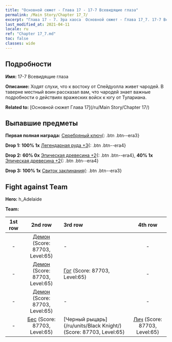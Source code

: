 ```yaml
---
title: "Основной сюжет - Глава 17 - 17-7 Всевидящие глаза"
permalink: /Main Story/Chapter 17_7/
excerpt: "Глава 17 - 7. Эра хаоса  Основной сюжет - Глава 17_7. 17-7 Всевидящие глаза"
last_modified_at: 2021-04-11
locale: ru
ref: "Chapter 17_7.md"
toc: false
classes: wide
---
```


## Подробности

 **Имя:** 17-7 Всевидящие глаза

 **Описание:** Ходят слухи, что к востоку от Спейдуолла живет чародей. В таверне местный воин рассказал вам, что чародей знает важные подробности о действиях вражеских войск к югу от Тулариана.

 **Related to:** [Основной сюжет Глава 17](/ru/Main Story/Chapter 17/)

## Выпавшие предметы

 **Первая полная награда:** [Серебряный ключ](/ru/Items/con_693/){: .btn .btn--era3}

 **Drop 1:** **100% 1x** [Легендарная руда +3](/ru/Items/mat_54/){: .btn .btn--era4}

 **Drop 2:** **60% 0x** [Эпическая древесина +2](/ru/Items/mat_48/){: .btn .btn--era4}, **40% 1x** [Эпическая древесина +2](/ru/Items/mat_48/){: .btn .btn--era4}

 **Drop 3:** **100% 1x** [Свиток заклинания](/ru/Items/con_694/){: .btn .btn--era3}


## Fight against Team
 **Hero:** h_Adelaide

 **Team:**


  | 1st row | 2nd row | 3rd row | 4th row |
  |:----:|:----:|:----|:----:|
  | - | [Демон](/ru/units/Demon/) (Score: 87703, Level:65)  | - | - |
  | - | [Демон](/ru/units/Demon/) (Score: 87703, Level:65)  | [Гог](/ru/units/Gog/) (Score: 87703, Level:65)  | - |
  | - | [Демон](/ru/units/Demon/) (Score: 87703, Level:65)  | - | - |
  | - | [Бес](/ru/units/Imp/) (Score: 87703, Level:65)  | [Черный рыцарь](/ru/units/Black Knight/) (Score: 87703, Level:65)  | [Лич](/ru/units/Lich/) (Score: 87703, Level:65)  |


